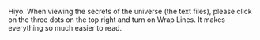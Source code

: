 Hiyo. When viewing the secrets of the universe (the text files), please click on the three dots on the top right and turn on Wrap Lines. It makes everything so much easier to read.
